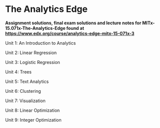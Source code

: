 # The Analytics Edge

**Assignment solutions, final exam solutions and lecture notes for MITx-15.071x-The-Analytics-Edge found at https://www.edx.org/course/analytics-edge-mitx-15-071x-3**

Unit 1: An Introduction to Analytics

Unit 2: Linear Regression 

Unit 3: Logistic Regression 

Unit 4: Trees 

Unit 5: Text Analytics 

Unit 6: Clustering 

Unit 7: Visualization 

Unit 8: Linear Optimization 

Unit 9: Integer Optimization
 

